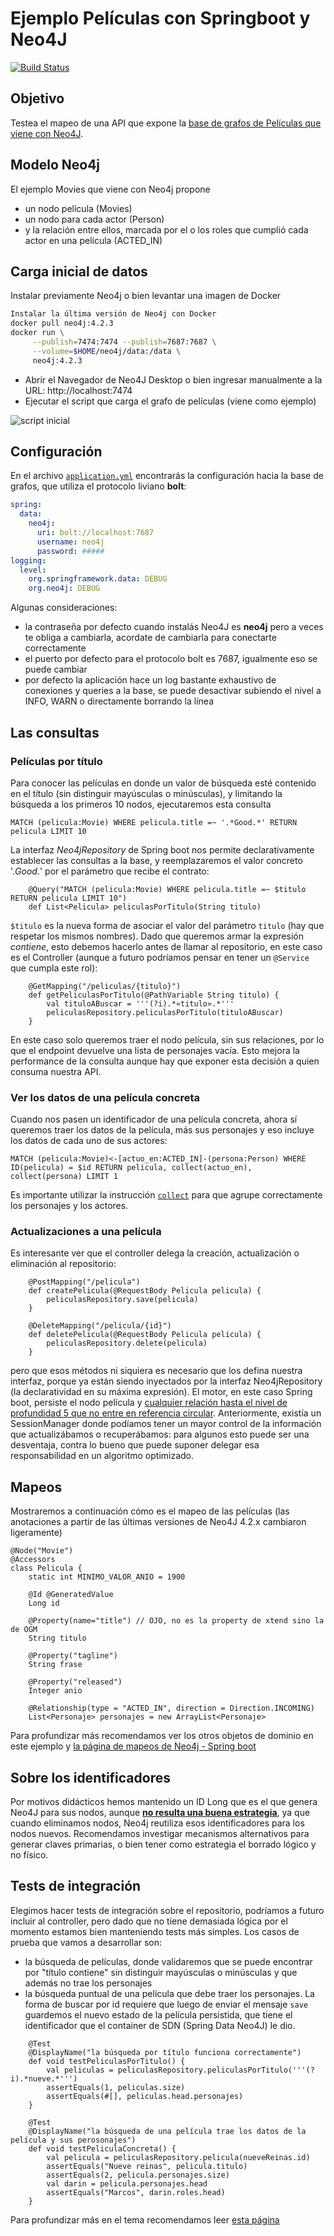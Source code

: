 # Ejemplo Películas con Springboot y Neo4J

[![Build Status](https://www.travis-ci.com/uqbar-project/eg-peliculas-springboot-neo4j.svg?token=sgTrpz74HU8UubV6ofCw&branch=master)](https://www.travis-ci.com/uqbar-project/eg-peliculas-springboot-neo4j)

## Objetivo

Testea el mapeo de una API que expone la [base de grafos de Películas que viene con Neo4J](https://neo4j.com/developer/example-project/).
## Modelo Neo4j

El ejemplo Movies que viene con Neo4j propone

* un nodo película (Movies)
* un nodo para cada actor (Person)
* y la relación entre ellos, marcada por el o los roles que cumplió cada actor en una película (ACTED_IN)

## Carga inicial de datos

Instalar previamente Neo4j o bien levantar una imagen de Docker

```bash
Instalar la última versión de Neo4j con Docker
docker pull neo4j:4.2.3
docker run \
     --publish=7474:7474 --publish=7687:7687 \
     --volume=$HOME/neo4j/data:/data \
     neo4j:4.2.3
```

- Abrir el Navegador de Neo4J Desktop o bien ingresar manualmente a la URL: http://localhost:7474
- Ejecutar el script que carga el grafo de películas (viene como ejemplo)

![script inicial](./video/scriptInicial.gif)

## Configuración

En el archivo [`application.yml`](./src/main/resources/application.yml) encontrarás la configuración hacia la base de grafos, que utiliza el protocolo liviano **bolt**:

```yml
spring:
  data:
    neo4j:
      uri: bolt://localhost:7687
      username: neo4j
      password: #####
logging:
  level:
    org.springframework.data: DEBUG
    org.neo4j: DEBUG
```

Algunas consideraciones:

- la contraseña por defecto cuando instalás Neo4J es **neo4j** pero a veces te obliga a cambiarla, acordate de cambiarla para conectarte correctamente
- el puerto por defecto para el protocolo bolt es 7687, igualmente eso se puede cambiar
- por defecto la aplicación hace un log bastante exhaustivo de conexiones y queries a la base, se puede desactivar subiendo el nivel a INFO, WARN o directamente borrando la línea

## Las consultas

### Películas por título

Para conocer las películas en donde un valor de búsqueda esté contenido en el título (sin distinguir mayúsculas o minúsculas), y limitando la búsqueda a los primeros 10 nodos, ejecutaremos esta consulta

```cypher
MATCH (pelicula:Movie) WHERE pelicula.title =~ '.*Good.*' RETURN pelicula LIMIT 10
```

La interfaz _Neo4jRepository_ de Spring boot nos permite declarativamente establecer las consultas a la base, y reemplazaremos el valor concreto '.*Good.*' por el parámetro que recibe el contrato:

```xtend
	@Query("MATCH (pelicula:Movie) WHERE pelicula.title =~ $titulo RETURN pelicula LIMIT 10")
	def List<Pelicula> peliculasPorTitulo(String titulo)
```

`$titulo` es la nueva forma de asociar el valor del parámetro `titulo` (hay que respetar los mismos nombres). Dado que queremos armar la expresión _contiene_, esto debemos hacerlo antes de llamar al repositorio, en este caso es el Controller (aunque a futuro podríamos pensar en tener un `@Service` que cumpla este rol):

```xtend
	@GetMapping("/peliculas/{titulo}")
	def getPeliculasPorTitulo(@PathVariable String titulo) {
		val tituloABuscar = '''(?i).*«titulo».*'''
		peliculasRepository.peliculasPorTitulo(tituloABuscar)
	}
```

En este caso solo queremos traer el nodo película, sin sus relaciones, por lo que el endpoint devuelve una lista de personajes vacía. Esto mejora la performance de la consulta aunque hay que exponer esta decisión a quien consuma nuestra API.
### Ver los datos de una película concreta

Cuando nos pasen un identificador de una película concreta, ahora sí queremos traer los datos de la película, más sus personajes y eso incluye los datos de cada uno de sus actores:

```cypher
MATCH (pelicula:Movie)<-[actuo_en:ACTED_IN]-(persona:Person) WHERE ID(pelicula) = $id RETURN pelicula, collect(actuo_en), collect(persona) LIMIT 1
```

Es importante utilizar la instrucción [`collect`](https://neo4j.com/docs/cypher-manual/current/functions/aggregating/#functions-collect) para que agrupe correctamente los personajes y los actores.

### Actualizaciones a una película

Es interesante ver que el controller delega la creación, actualización o eliminación al repositorio:

```xtend
	@PostMapping("/pelicula")
	def createPelicula(@RequestBody Pelicula pelicula) {
		peliculasRepository.save(pelicula)
	}

	@DeleteMapping("/pelicula/{id}")
	def deletePelicula(@RequestBody Pelicula pelicula) {
		peliculasRepository.delete(pelicula)
	}
```

pero que esos métodos ni siquiera es necesario que los defina nuestra interfaz, porque ya están siendo inyectados por la interfaz Neo4jRepository (la declaratividad en su máxima expresión). El motor, en este caso Spring boot, persiste el nodo película y [cualquier relación hasta el nivel de profundidad 5 que no entre en referencia circular](https://community.neo4j.com/t/repository-save-find-depth/15181). Anteriormente, existía un SessionManager donde podíamos tener un mayor control de la información que actualizábamos o recuperábamos: para algunos esto puede ser una desventaja, contra lo bueno que puede suponer delegar esa responsabilidad en un algoritmo optimizado.

## Mapeos

Mostraremos a continuación cómo es el mapeo de las películas (las anotaciones a partir de las últimas versiones de Neo4J 4.2.x cambiaron ligeramente)

```xtend
@Node("Movie")
@Accessors
class Pelicula {
	static int MINIMO_VALOR_ANIO = 1900
	
	@Id @GeneratedValue
	Long id

	@Property(name="title") // OJO, no es la property de xtend sino la de OGM
	String titulo
	
	@Property("tagline")
	String frase
	
	@Property("released")
	Integer anio
	
	@Relationship(type = "ACTED_IN", direction = Direction.INCOMING)
	List<Personaje> personajes = new ArrayList<Personaje>
```

Para profundizar más recomendamos ver los otros objetos de dominio en este ejemplo y [la página de mapeos de Neo4j - Spring boot](https://docs.spring.io/spring-data/neo4j/docs/current/reference/html/#mapping)

## Sobre los identificadores

Por motivos didácticos hemos mantenido un ID Long que es el que genera Neo4J para sus nodos, aunque [**no resulta una buena estrategia**](https://stackoverflow.com/questions/27336536/reuse-of-deleted-nodes-ids-in-neo4j), ya que cuando eliminamos nodos, Neo4j reutiliza esos identificadores para los nodos nuevos. Recomendamos investigar mecanismos alternativos para generar claves primarias, o bien tener como estrategia el borrado lógico y no físico.

## Tests de integración

Elegimos hacer tests de integración sobre el repositorio, podríamos a futuro incluir al controller, pero dado que no tiene demasiada lógica por el momento estamos bien manteniendo tests más simples. Los casos de prueba que vamos a desarrollar son:

- la búsqueda de películas, donde validaremos que se puede encontrar por "título contiene" sin distinguir mayúsculas o minúsculas y que además no trae los personajes
- la búsqueda puntual de una película que debe traer los personajes. La forma de buscar por id requiere que luego de enviar el mensaje `save` guardemos el nuevo estado de la película persistida, que tiene el identificador que el container de SDN (Spring Data Neo4J) le dio.

```xtend
	@Test
	@DisplayName("la búsqueda por título funciona correctamente")
	def void testPeliculasPorTitulo() {
		val peliculas = peliculasRepository.peliculasPorTitulo('''(?i).*nueve.*''')
		assertEquals(1, peliculas.size)
		assertEquals(#[], peliculas.head.personajes)
	}

	@Test
	@DisplayName("la búsqueda de una película trae los datos de la película y sus perosonajes")
	def void testPeliculaConcreta() {
		val pelicula = peliculasRepository.pelicula(nueveReinas.id)
		assertEquals("Nueve reinas", pelicula.titulo)
		assertEquals(2, pelicula.personajes.size)
		val darin = pelicula.personajes.head
		assertEquals("Marcos", darin.roles.head)
	}
```

Para profundizar más en el tema recomendamos leer [esta página](https://medium.com/neo4j/testing-your-neo4j-based-java-application-34bef487cc3c)